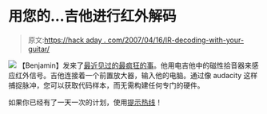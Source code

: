 # 用您的…吉他进行红外解码

> 原文:[https://hack aday . com/2007/04/16/IR-decoding-with-your-guitar/](https://hackaday.com/2007/04/16/ir-decoding-with-your-guitar/)

![](../Images/4ba0b1b9d5f93a6abe9cdc5f615ebc5b.png)
【Benjamin】发来了[最近见过的最疯狂的事](http://www.datasingularity.com/html/makeshift_ir.html)。他用电吉他中的磁性拾音器来感应红外信号。吉他连接着一个前置放大器，输入他的电脑。通过像 audacity 这样捕捉脉冲，您可以获取代码样本，而无需构建任何专门的硬件。

如果你已经有了一天一次的计划，使用[提示热线](http://hackaday.com/tips)！
